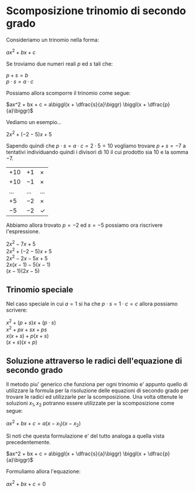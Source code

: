 # Scomposizione trinomio di secondo grado  

Consideriamo un trinomio nella forma:  

$ax^2 + bx + c$  

Se troviamo due numeri reali $p$ ed $s$ tali che:  

$p + s = b$  
$p \cdot s = a \cdot c$  

Possiamo allora scomporre il trinomio come segue:  

$ax^2 + bx + c = a\biggl(x + \dfrac{s}{a}\biggr) \biggl(x + \dfrac{p}{a}\biggr)$  

Vediamo un esempio...  

$2x^2 + (-2-5)x + 5$  

Sapendo quindi che $p \cdot s = a \cdot c = 2 \cdot 5 = 10$ vogliamo trovare $p + s = -7$ a tentativi individuando quindi i divisori di $10$ il cui prodotto sia $10$ e la somma $-7$.  

|       |      |              |
| ----- | ---- | ------------ |
| $+10$ | $+1$ | $\times$     |
| $+10$ | $-1$ | $\times$     |
| ...   | ...  | ...          |
| $+5$  | $-2$ | $\times$     |
| $-5$  | $-2$ | $\checkmark$ |

Abbiamo allora trovato $p = -2$ ed $s = -5$ possiamo ora riscrivere l'espressione.  

$2x^2 - 7x + 5$  
$2x^2 + (-2-5)x + 5$  
$2x^2 -2x -5x + 5$  
$2x(x - 1) - 5(x - 1)$  
$(x - 1)(2x - 5)$  

## Trinomio speciale  

Nel caso speciale in cui $a = 1$ si ha che $p \cdot s = 1 \cdot c = c$ allora possiamo scrivere:  

$x^2 + (p + s)x + (p \cdot s)$  
$x^2 + px + sx + ps$  
$x(x + s) + p(x + s)$  
$(x + s)(x + p)$  
 

## Soluzione attraverso le radici dell'equazione di secondo grado    

Il metodo piu' generico che funziona per ogni trinomio e' appunto quello di utilizzare la formula per la risoluzione delle equazioni di secondo grado per trovare le radici ed utilizzarle per la scomposizione. Una volta ottenute le soluzioni $x_1, x_2$ potranno essere utilizzate per la scomposizione come segue:  

$ax^2 + bx + c = a(x - x_1)(x - x_2)$  

Si noti che questa formulazione e' del tutto analoga a quella vista precedentemente.    

$ax^2 + bx + c = a\biggl(x + \dfrac{s}{a}\biggr) \biggl(x + \dfrac{p}{a}\biggr)$  

Formuliamo allora l'equazione:  

$ax^2 + bx + c = 0$  